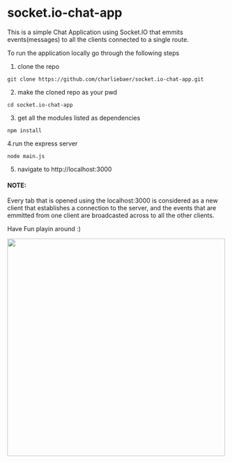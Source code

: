 # socket.io-chat-app
This is a simple Chat Application using Socket.IO that emmits events(messages) to all the clients connected to a single route.

To run the application locally go through the following steps

1. clone the repo
```
git clone https://github.com/charliebaer/socket.io-chat-app.git
```
2. make the cloned repo as your pwd
```
cd socket.io-chat-app
```
3. get all the modules listed as dependencies
```
npm install
```
4.run the express server
```
node main.js
```
5. navigate to http://localhost:3000

#### NOTE:
Every tab that is opened using the localhost:3000 is considered as a new client that establishes a connection to the server,
 and the events that are emmitted from one client are broadcasted across to all the other clients. 

Have Fun playin around :)

<img src="https://octocat-generator-assets.githubusercontent.com/my-octocat-1598098295062.png" width="500" height="500">